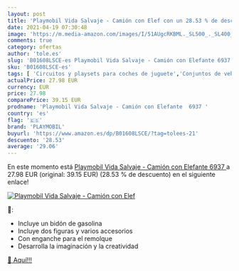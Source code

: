```yaml
---
layout: post
title: 'Playmobil Vida Salvaje - Camión con Elef con un 28.53 % de descuento'
date: 2021-04-19 07:30:48
image: 'https://m.media-amazon.com/images/I/51AUgcRKBML._SL500_._SL400_.jpg'
comments: true
category: ofertas
author: 'tole.es'
slug: 'B01608LSCE-es Playmobil Vida Salvaje - Camión con Elefante 6937'
sku: 'B01608LSCE-es'
tags: [ 'Circuitos y playsets para coches de juguete','Conjuntos de vehículos de motor para niños','Juguetes','Juguetes y juegos','Vehículos de juguete para niños','playmobil', ]
actualPrice: 27.98 EUR
currency: EUR
price: 27.98
comparePrice: 39.15 EUR
prodname: 'Playmobil Vida Salvaje - Camión con Elefante  6937 '
country: 'es'
flag: '🇪🇸'
brand: 'PLAYMOBIL'
buyurl: 'https://www.amazon.es/dp/B01608LSCE/?tag=tolees-21'
descuento: '28.53'
average: '29.06'
---
```


En este momento está [Playmobil Vida Salvaje - Camión con Elefante  6937 ](https://www.amazon.es/dp/B01608LSCE/?tag=tolees-21) a 27.98 EUR (original: 39.15 EUR) (28.53 %  de descuento) en el siguiente enlace!

[![Playmobil Vida Salvaje - Camión con Elef](https://m.media-amazon.com/images/I/51AUgcRKBML._SL500_._SL400_.jpg)](https://www.amazon.es/dp/B01608LSCE/?tag=tolees-21)

🔎:

- Incluye un bidón de gasolina
- Incluye dos figuras y varios accesorios
- Con enganche para el remolque
- Desarrolla la imaginación y la creatividad

[🛒 Aquí!!!](https://www.amazon.es/dp/B01608LSCE/?tag=tolees-21)
